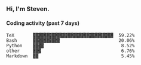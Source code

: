 ### Hi, I'm Steven.

#### Coding activity (past 7 days)
```
TeX       ▓▓▓▓▓▓▓▓▓▓▓▓▓▓▓▓▓▓▓▓▓▓▓▓▓▓▓▓▓▓  59.22%
Bash      ▓▓▓▓▓▓▓▓▓▓                      20.06%
Python    ▓▓▓▓                             8.52%
other     ▓▓▓                              6.76%
Markdown  ▓▓                               5.45%
```
